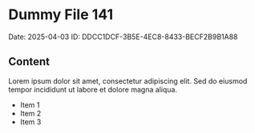 # Dummy File 141

Date: 2025-04-03
ID: DDCC1DCF-3B5E-4EC8-8433-BECF2B9B1A88

## Content

Lorem ipsum dolor sit amet, consectetur adipiscing elit.
Sed do eiusmod tempor incididunt ut labore et dolore magna aliqua.

* Item 1
* Item 2
* Item 3
